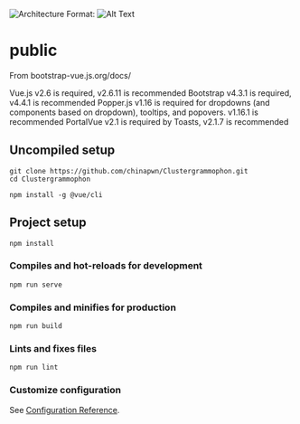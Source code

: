 ![Architecture](https://user-images.githubusercontent.com/26855197/80091104-d4b1d400-8560-11ea-9e9a-f0a36c4c25d6.png)
Format: ![Alt Text](url)

# public

From bootstrap-vue.js.org/docs/

Vue.js v2.6 is required, v2.6.11 is recommended
Bootstrap v4.3.1 is required, v4.4.1 is recommended
Popper.js v1.16 is required for dropdowns (and components based on dropdown), tooltips, and popovers. v1.16.1 is recommended
PortalVue v2.1 is required by Toasts, v2.1.7 is recommended

## Uncompiled setup
```
git clone https://github.com/chinapwn/Clustergrammophon.git
cd Clustergrammophon
```
```
npm install -g @vue/cli
```

## Project setup
```
npm install
```

### Compiles and hot-reloads for development
```
npm run serve
```

### Compiles and minifies for production
```
npm run build
```

### Lints and fixes files
```
npm run lint
```

### Customize configuration
See [Configuration Reference](https://cli.vuejs.org/config/).
